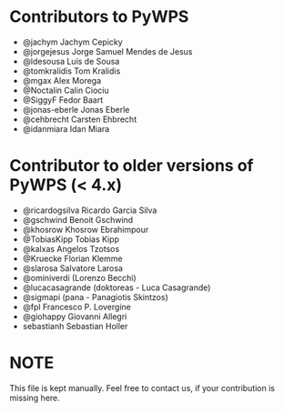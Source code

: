 # Contributors to PyWPS

* @jachym Jachym Cepicky
* @jorgejesus Jorge Samuel Mendes de Jesus
* @ldesousa Luís de Sousa
* @tomkralidis Tom Kralidis
* @mgax Alex Morega
* @Noctalin Calin Ciociu
* @SiggyF Fedor Baart
* @jonas-eberle Jonas Eberle
* @cehbrecht Carsten Ehbrecht
* @idanmiara Idan Miara

# Contributor to older versions of PyWPS (< 4.x)

* @ricardogsilva Ricardo Garcia Silva
* @gschwind Benoit Gschwind
* @khosrow Khosrow Ebrahimpour
* @TobiasKipp Tobias Kipp
* @kalxas Angelos Tzotsos
* @Kruecke Florian Klemme
* @slarosa Salvatore Larosa
* @ominiverdi (Lorenzo Becchi)
* @lucacasagrande (doktoreas - Luca Casagrande)
* @sigmapi (pana - Panagiotis Skintzos)
* @fpl Francesco P. Lovergine
* @giohappy Giovanni Allegri
* sebastianh Sebastian Holler

# NOTE

This file is kept manually. Feel free to contact us, if your contribution is
missing here.
